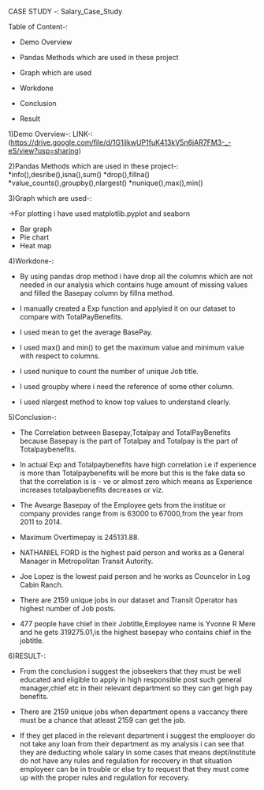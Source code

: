 CASE STUDY -: Salary_Case_Study

Table of Content-:

* Demo Overview

* Pandas Methods which are used in these project

* Graph which are used

* Workdone

* Conclusion

* Result

1)Demo Overview-: LINK-:(https://drive.google.com/file/d/1G1iIkwUP1fuK413kV5n6jAR7FM3-_-eS/view?usp=sharing)

2)Pandas Methods which are used in these project-: *info(),desribe(),isna(),sum() *drop(),fillna() *value_counts(),groupby(),nlargest() *nunique(),max(),min()

3)Graph which are used-: 

->For plotting i have used matplotlib.pyplot and seaborn

* Bar graph
* Pie chart
* Heat map

4)Workdone-:

* By using pandas drop method i have drop all the columns which are not needed in our analysis which contains huge amount of missing values and filled the Basepay column by   fillna method.

* I manually created a Exp function and applyied it on our dataset to compare with TotalPayBenefits.

* I used mean to get the average BasePay.

* I used max() and min() to get the maximum value and minimum value with respect to columns.

* I used nunique to count the number of unique Job title.

* I used groupby where i need the reference of some other column.

* I used nlargest method to know top values to understand clearly.


5)Conclusion-:

* The Correlation between Basepay,Totalpay and TotalPayBenefits because Basepay is the part of Totalpay and Totalpay is the part of Totalpaybenefits.

* In actual Exp and Totalpaybenefits have high correlation i.e if experience is more than Totalpaybenefits will be more but this is the fake data so that the correlation is is -   ve or almost zero which means as Experience increases totalpaybenefits decreases or viz.

* The Avearge Basepay of the Employee gets from the institue or company provides range from is 63000 to 67000,from the year from 2011 to 2014.

* Maximum Overtimepay is 245131.88.

* NATHANIEL FORD is the highest paid person and works as a General Manager in Metropolitan Transit Autority.

* Joe Lopez is the lowest paid person and he works as Councelor in Log Cabin Ranch.

* There are 2159 unique jobs in our dataset and Transit Operator has highest number of Job posts.

* 477 people have chief in their Jobtitle,Employee name is Yvonne R Mere and he gets 319275.01,is the highest basepay who contains chief in the jobtitle.

6)RESULT-:

* From the conclusion i suggest the jobseekers that they must be well educated and eligible to apply in high responsible post such general manager,chief etc in their relevant     department so they can get high pay benefits.

* There are 2159 unique jobs when department opens a vaccancy there must be a chance that atleast 2159 can get the job.

* If they get placed in the relevant department i suggest the emplooyer do not take any loan from their department as my analysis i can see that they are deducting whole salary   in some cases that means dept/institute do not have any rules and regulation for recovery in that situation employeer can be in trouble or else try to request that they must     come up with the proper rules and regulation for recovery.
